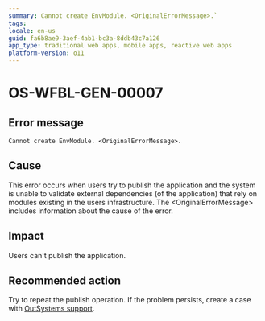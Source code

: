 ```yaml
---
summary: Cannot create EnvModule. <OriginalErrorMessage>.`
tags:
locale: en-us
guid: fa6b8ae9-3aef-4ab1-bc3a-8ddb43c7a126
app_type: traditional web apps, mobile apps, reactive web apps
platform-version: o11
---
```


# OS-WFBL-GEN-00007

## Error message

`Cannot create EnvModule. <OriginalErrorMessage>.`

## Cause

This error occurs when users try to publish the application and the system is unable to validate external dependencies (of the application) that rely on modules existing in the users infrastructure. 
The &lt;OriginalErrorMessage&gt; includes information about the cause of the error.

## Impact

Users can't publish the application.

## Recommended action

Try to repeat the publish operation. If the problem persists, create a case with [OutSystems support](https://success.outsystems.com/Support).
